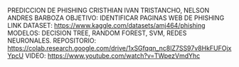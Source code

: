 PREDICCION DE PHISHING
CRISTHIAN IVAN TRISTANCHO, NELSON ANDRES BARBOZA
OBJETIVO: IDENTIFICAR PAGINAS WEB DE PHISHING
LINK DATASET: https://www.kaggle.com/datasets/amj464/phishing
MODELOS: DECISION TREE, RANDOM FOREST, SVM, REDES NEURONALES.
REPOSITORIO: https://colab.research.google.com/drive/1xSGfqqn_nc8lZ7SS97v8HkFUFOjxYpcU
VIDEO: https://www.youtube.com/watch?v=TWpezVmdYhc